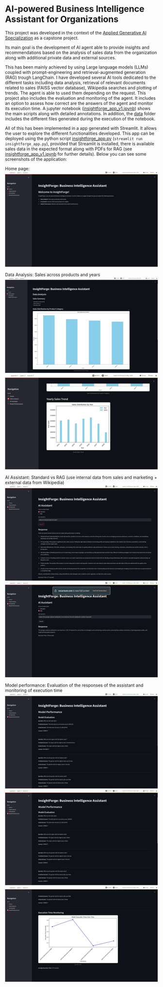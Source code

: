 # AI-powered Business Intelligence Assistant for Organizations

This project was developed in the context of the [Applied Generative AI Specialization](https://bootcamp-sl.discover.online.purdue.edu/applied-artificial-intelligence-course#what-topics-are-covered-in-the-purdue-simplilearn-applied-generative-ai-course) as a capstone project.

Its main goal is the development of AI agent able to provide insights and recommendations based on the analysis of sales data from the organization along with additional private data and external sources.

This has been mainly achieved by using Large language models (LLMs) coupled with prompt-engineering and retrieval-augmented generation (RAG) trough LangChain. I have developed several AI tools dedicated to the different tasks including data analysis, retrieval of relevant documents related to sales (FAISS vector database), Wikipedia searches and plotting of trends. The agent is able to used them depending on the request. This project also includes the evaluation and monitoring of the agent. It includes an option to assess how correct are the answers of the agent and monitor its execution time. A jupyter notebook ([insightforge_app_v1.ipynb](./scripts/insightforge_app_v1.ipynb)) shows the main scripts along with detailed annotations. In addition, the [data](./data/) folder includes the different files generated during the execution of the notebook.

All of this has been implemented in a app generated with Streamlit. It allows the user to explore the different functionalities developed. This app can be deployed using the python script [insightforge_app.py](./scripts/insightforge_app.py) (`streamlit run insightforge_app.py`), provided that Streamlit is installed, there is available sales data in the expected format along with PDFs for RAG (see [insightforge_app_v1.ipynb](./scripts/insightforge_app_v1.ipynb) for further details). Below you can see some screenshots of the application:

Home page:
![](data/screenshots/screenshot_0.png)

Data Analysis: Sales across products and years
![](data/screenshots/screenshot_1.png)
![](data/screenshots/screenshot_2.png)

AI Assistant: Standard vs RAG (use internal data from sales and marketing + external data from Wikipedia)
![](data/screenshots/screenshot_3.png)
![](data/screenshots/screenshot_4.png)

Model performance: Evaluation of the responses of the assistant and monitoring of execution time
![](data/screenshots/screenshot_5.png)
![](data/screenshots/screenshot_6.png)
![](data/screenshots/screenshot_7.png)
